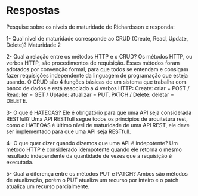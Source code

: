 # Respostas
Pesquise sobre os niveis de maturidade de Richardsson e responda:

1- Qual nivel de maturidade corresponde ao CRUD (Create, Read, Update, Delete)?
Maturidade 2 

2- Qual a relação entre os métodos HTTP e o CRUD?
Os métodos HTTP, ou verbos HTTP, são procedimentos de requisição. Esses métodos foram adotados por convenção formal, para que todos se entendam e consigam fazer requisições independente da linguagem de programação que esteja usando. O CRUD são 4 funções básicas de um sistema que trabalha com banco de dados e está associado a 4 verbos HTTP: Create: criar = POST / Read: ler = GET / Uptade: atualizar = PUT, PATCH / Delete: deletar = DELETE.

3- O que é HATEOAS? Ele é obrigatório para que uma API seja considerada RESTfull?
Uma API RESTfull segue todos os princípios de arquitetura rest, como o HATEOAS é último nível de maturidade de uma API REST, ele deve ser implementado para que uma API seja RESTfull.

4- O que quer dizer quando dizemos que uma API é indepotente?
Um método HTTP é considerado idempotente quando ele retorna o mesmo resultado independente da quantidade de vezes que a requisição é executada.

5- Qual a diferença entre os métodos PUT e PATCH?
Ambos são métodos de atualização, porém o PUT atualiza um recurso por inteiro e o patch atualiza um recurso parcialmente.



